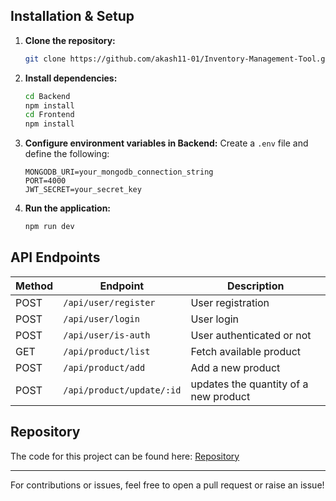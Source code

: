 ## Installation & Setup
1. **Clone the repository:**
   ```bash
   git clone https://github.com/akash11-01/Inventory-Management-Tool.git
   ```
2. **Install dependencies:**
   ```bash
   cd Backend
   npm install
   cd Frontend
   npm install
   ```
3. **Configure environment variables in Backend:**
   Create a `.env` file and define the following:
   ```env
   MONGODB_URI=your_mongodb_connection_string
   PORT=4000
   JWT_SECRET=your_secret_key
   ```
4. **Run the application:**
   ```bash
   npm run dev
   ```

## API Endpoints
| Method | Endpoint            | Description                         |
|--------|---------------------|-------------------------------------|
| POST   | `/api/user/register` | User registration                  |
| POST   | `/api/user/login`    | User login                         |
| POST   | `/api/user/is-auth`    | User authenticated or not                         |
| GET    | `/api/product/list`      | Fetch available product          |
| POST   | `/api/product/add`        | Add a new product                     |
| POST   | `/api/product/update/:id`        | updates the quantity of a new product                     |

## Repository
The code for this project can be found here:
[Repository](https://github.com/akash11-01/Inventory-Management-Tool)

---

For contributions or issues, feel free to open a pull request or raise an issue!
